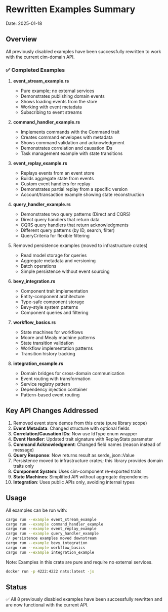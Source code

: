 # Rewritten Examples Summary

Date: 2025-01-18

## Overview

All previously disabled examples have been successfully rewritten to work with the current cim-domain API.

### ✅ Completed Examples

1. **event_stream_example.rs**
   - Pure example; no external services
   - Demonstrates publishing domain events
   - Shows loading events from the store
   - Working with event metadata
   - Subscribing to event streams

2. **command_handler_example.rs**
   - Implements commands with the Command trait
   - Creates command envelopes with metadata
   - Shows command validation and acknowledgment
   - Demonstrates correlation and causation IDs
   - Task management example with state transitions

3. **event_replay_example.rs**
   - Replays events from an event store
   - Builds aggregate state from events
   - Custom event handlers for replay
   - Demonstrates partial replay from a specific version
   - Account/transaction example showing state reconstruction

4. **query_handler_example.rs**
   - Demonstrates two query patterns (Direct and CQRS)
   - Direct query handlers that return data
   - CQRS query handlers that return acknowledgments
   - Different query patterns (by ID, search, filter)
   - QueryCriteria for flexible filtering

5. Removed persistence examples (moved to infrastructure crates)
   - Read model storage for queries
   - Aggregate metadata and versioning
   - Batch operations
   - Simple persistence without event sourcing

6. **bevy_integration.rs**
   - Component trait implementation
   - Entity-component architecture
   - Type-safe component storage
   - Bevy-style system patterns
   - Component queries and filtering

7. **workflow_basics.rs**
   - State machines for workflows
   - Moore and Mealy machine patterns
   - State transition validation
   - Workflow implementation patterns
   - Transition history tracking

8. **integration_example.rs**
   - Domain bridges for cross-domain communication
   - Event routing with transformation
   - Service registry pattern
   - Dependency injection container
   - Pattern-based event routing

## Key API Changes Addressed

1. Removed event store demos from this crate (pure library scope)
2. **Event Metadata**: Changed structure with optional fields
3. **Correlation/Causation IDs**: Now use IdType enum wrapper
4. **Event Handler**: Updated trait signature with ReplayStats parameter
5. **Command Acknowledgment**: Changed field names (reason instead of message)
6. **Query Response**: Now returns result as serde_json::Value
7. Persistence moved to infrastructure crates; this library provides domain traits only
8. **Component System**: Uses cim-component re-exported traits
9. **State Machines**: Simplified API without aggregate dependencies
10. **Integration**: Uses public APIs only, avoiding internal types

## Usage

All examples can be run with:

```bash
cargo run --example event_stream_example
cargo run --example command_handler_example  
cargo run --example event_replay_example
cargo run --example query_handler_example
// persistence examples moved downstream
cargo run --example bevy_integration
cargo run --example workflow_basics
cargo run --example integration_example
```

Note: Examples in this crate are pure and require no external services.
```bash
docker run -p 4222:4222 nats:latest -js
```

## Status

✅ All 8 previously disabled examples have been successfully rewritten and are now functional with the current API. 
